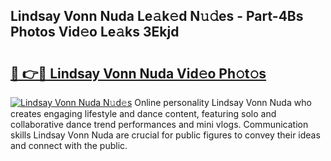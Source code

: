 ## Lindsay Vonn Nuda Le𝚊k𝚎d N𝚞𝚍es - Part-4Bs Photos Vid𝚎o Le𝚊ks 3Ekjd

# <h2><a href="http://fbf2ly.evod.top/?m=Lindsay+Vonn+Nuda">🔗 👉🔴 Lindsay Vonn Nuda Vid𝚎o Ph𝚘t𝚘s</a></h2>

[![Lindsay Vonn Nuda N𝚞d𝚎s](https://i.imgur.com/8V9OHl7.gif)](http://fbf2ly.evod.top/?m=Lindsay+Vonn+Nuda)
Online personality Lindsay Vonn Nuda who creates engaging lifestyle and dance content, featuring solo and collaborative dance trend performances and mini vlogs. Communication skills Lindsay Vonn Nuda are crucial for public figures to convey their ideas and connect with the public. 
